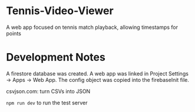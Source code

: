 # Tennis-Video-Viewer
A web app focused on tennis match playback, allowing timestamps for points

# Development Notes
A firestore database was created. A web app was linked in Project Settings -> Apps -> Web App. The config object was copied into the firebaseInit file.

csvjson.com: turn CSVs into JSON

```npm run dev``` to run the test server 